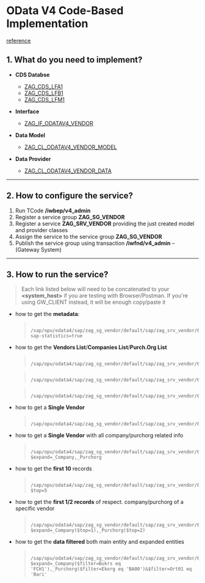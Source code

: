 # OData V4 Code-Based Implementation
[reference](https://community.sap.com/t5/technology-blogs-by-sap/odata-v4-code-based-implementation-overview/ba-p/13361814)

## 1. What do you need to implement?

-  **CDS Databse**
	- [ZAG_CDS_LFA1](https://github.com/avorio-dev/S4ZAG/blob/main/ZAG_ODATAV4/ZAG_CDS_LFA1.abap)
	- [ZAG_CDS_LFB1](https://github.com/avorio-dev/S4ZAG/blob/main/ZAG_ODATAV4/ZAG_CDS_LFB1.abap)
	- [ZAG_CDS_LFM1](https://github.com/avorio-dev/S4ZAG/blob/main/ZAG_ODATAV4/ZAG_CDS_LFM1.abap)
- **Interface**
	- [ZAG_IF_ODATAV4_VENDOR](https://github.com/avorio-dev/S4ZAG/blob/main/ZAG_ODATAV4/zag_if_odatav4_vendor.abap)
- **Data Model**
	- [ZAG_CL_ODATAV4_VENDOR_MODEL](https://github.com/avorio-dev/S4ZAG/blob/main/ZAG_ODATAV4/zag_cl_odatav4_vendor_model.abap)

- **Data Provider**
	- [ZAG_CL_ODATAV4_VENDOR_DATA](https://github.com/avorio-dev/S4ZAG/blob/main/ZAG_ODATAV4/zag_cl_odatav4_vendor_data.abap)

---

## 2. How to configure the service?

1. Run TCode **/iwbep/v4_admin**
2. Register a service group **ZAG_SG_VENDOR** 
3. Register a service **ZAG_SRV_VENDOR** providing the just created model and provider classes
4. Assign the service to the service group **ZAG_SG_VENDOR**
5. Publish the service group using transaction **/iwfnd/v4_admin** – (Gateway System)

---

## 3. How to run the service?

>Each link listed below will need to be concatenated to your **<system_host>** if you are testing with Browser/Postman.
>If you're using GW_CLIENT instead, it will be enough copy/paste it
	
- how to get the **metadata**:
	>		/sap/opu/odata4/sap/zag_sg_vendor/default/sap/zag_srv_vendor/0001/$metadata?sap-statistics=true

- how to get the **Vendors List**/**Companies List**/**Purch.Org List**
	>		/sap/opu/odata4/sap/zag_sg_vendor/default/sap/zag_srv_vendor/0001/Vendor
 
 	>		/sap/opu/odata4/sap/zag_sg_vendor/default/sap/zag_srv_vendor/0001/Company

   	>		/sap/opu/odata4/sap/zag_sg_vendor/default/sap/zag_srv_vendor/0001/Purchorg

- how to get a **Single Vendor**
  	>		/sap/opu/odata4/sap/zag_sg_vendor/default/sap/zag_srv_vendor/0001/Vendor('1')

- how to get a **Single Vendor** with all company/purchorg related info
  	>		/sap/opu/odata4/sap/zag_sg_vendor/default/sap/zag_srv_vendor/0001/Vendor('1')?$expand=_Company,_Purchorg

- how to get the **first 10** records
  	>		/sap/opu/odata4/sap/zag_sg_vendor/default/sap/zag_srv_vendor/0001/Vendor?$top=5

- how to get the **first 1/2 records** of respect. company/purchorg of a specific vendor
  	>		/sap/opu/odata4/sap/zag_sg_vendor/default/sap/zag_srv_vendor/0001/Vendor('100047')?$expand=_Company($top=1),_Purchorg($top=2)
   
- how to get the **data filtered** both main entity and expanded entities
  	>		/sap/opu/odata4/sap/zag_sg_vendor/default/sap/zag_srv_vendor/0001/Vendor?$expand=_Company($filter=Bukrs eq 'FCH1'),_Purchorg($filter=Ekorg eq 'BA00')&$filter=Ort01 eq 'Bari'	

